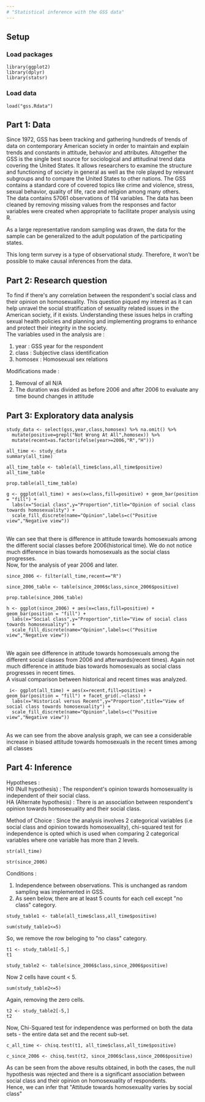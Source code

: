 ```yaml
---
# "Statistical inference with the GSS data"
---
```


## Setup

### Load packages

```{r load-packages, message = FALSE}
library(ggplot2)
library(dplyr)
library(statsr)
```

### Load data

```{r load-data}
load("gss.Rdata")
```

## Part 1: Data

Since 1972, GSS has been tracking and gathering hundreds of trends of data on contemporary American society in order to maintain and explain trends and constants in attitude, behavior and attributes. Altogether the GSS is the single best source for sociological and attitudinal trend data covering the United States.  It allows researchers to examine the structure and functioning of society in general as well as the role played by relevant subgroups and to compare the United States to other nations. The GSS contains a standard core of covered topics like crime and violence, stress, sexual behavior, quality of life, race and religion among many others.<br>
The data contains 57061 observations of 114 variables. The data has been cleaned by removing missing values from the responses and factor variables were created when appropriate to facilitate proper analysis using R.<br>

As a large representative random sampling was drawn, the data for the sample can be generalized to the adult population of the participating states.<br>

This long term survey is a type of observational study. Therefore, it won’t be possible to make causal inferences from the data.<br>

## Part 2: Research question

To find if there's any correlation between the respondent's social class and their opinion on homosexuality. This question piqued my interest as it can help unravel the social stratification of sexuality related issues in the American society, if it exists. Understanding these issues helps in crafting sexual health policies and planning and implementing programs to enhance and protect their integrity in the society. <br>
The variables used in the analysis are : <br> 
1. year : GSS year for the respondent<br>
2. class : Subjective class identification <br>
3. homosex : Homosexual sex relations<br>

Modifications made : <br>
1. Removal of all N/A<br>
2. The duration was divided as before 2006 and after 2006 to evaluate any time bound changes in attitude

## Part 3: Exploratory data analysis

```{r}
study_data <- select(gss,year,class,homosex) %>% na.omit() %>%
  mutate(positive=grepl("Not Wrong At All",homosex)) %>%
  mutate(recent=as.factor(ifelse(year>=2006,"R","H")))

all_time <- study_data
summary(all_time)
```

```{r}
all_time_table <- table(all_time$class,all_time$positive)
all_time_table
```

```{r}
prop.table(all_time_table)
```

```{r}
g <- ggplot(all_time) + aes(x=class,fill=positive) + geom_bar(position = "fill") +
  labs(x="Social class",y="Proportion",title="Opinion of social class towards homosexuality") +
  scale_fill_discrete(name="Opinion",labels=c("Positive view","Negative view"))
```
<br>We can see that there is difference in attitude towards homosexuals among the different social classes before 2006(historical time). We do not notice much difference in bias towards homosexuals as the social class progresses.
<br>
Now, for the analysis of year 2006 and later.<br>
```{r}
since_2006 <- filter(all_time,recent=="R")
```

```{r}
since_2006_table <- table(since_2006$class,since_2006$positive)
```

```{r}
prop.table(since_2006_table)
```

```{r}
h <- ggplot(since_2006) + aes(x=class,fill=positive) + geom_bar(position = "fill") + 
  labs(x="Social class",y="Proportion",title="View of social class towards homosexuality") +
  scale_fill_discrete(name="Opinion",labels=c("Positive view","Negative view"))
```
<br>We again see difference in attitude towards homosexuals among the different social classes from 2006 and afterwards(recent times). Again not much difference in attitude bias towards homosexuals as social class progresses in recent times.
<br>
A visual comparison between historical and recent times was analyzed.
```{r}
 i<- ggplot(all_time) + aes(x=recent,fill=positive) + geom_bar(position = "fill") + facet_grid(.~class) +
  labs(x="Historical versus Recent",y="Proportion",title="View of social class towards homosexuality") +
  scale_fill_discrete(name="Opinion",labels=c("Positive view","Negative view"))
```
<br>As we can see from the above analysis graph, we can see a considerable increase in biased attitude towards homosexuals in the recent times among all classes

## Part 4: Inference

Hypotheses :<br>
H0 (Null hypothesis) : The respondent's opinion towards homosexuality is independent of their social class. <br>
HA (Alternate hypothesis) : There is an association between respondent's opinion towards homosexuality and their social class.<br>

Method of Choice : Since the analysis involves 2 categorical variables (i.e social class and opinion towards homosexuality), chi-squared test for independence is opted which is used when comparing 2 categorical variables where one variable has more than 2 levels.
```{r}
str(all_time)
```
```{r}
str(since_2006)
```
Conditions : <br>
1. Independence between observations. This is unchanged as random sampling was implemented in GSS.<br>
2. As seen below, there are at least 5 counts for each cell except "no class" category.<br>
```{r}
study_table1 <- table(all_time$class,all_time$positive)
```

```{r}
sum(study_table1<=5)
```
So, we remove the row beloging to "no class" category.<br>
```{r}
t1 <- study_table1[-5,]
t1
```
```{r}
study_table2 <- table(since_2006$class,since_2006$positive)
```
Now 2 cells have count < 5.
```{r}
sum(study_table2<=5)
```
Again, removing the zero cells.
```{r}
t2 <- study_table2[-5,]
t2
```
Now, Chi-Squared test for independence was performed on both the data sets - the entire data set and the recent sub-set.
```{r}
c_all_time <- chisq.test(t1, all_time$class,all_time$positive)
```
```{r}
c_since_2006 <- chisq.test(t2, since_2006$class,since_2006$positive)
```
As can be seen from the above results obtained, in both the cases, the null hypothesis was rejected and there is a significant association between social class and their opinion on homosexuality of respondents.<br>
Hence, we can infer that "Attitude towards homosexuality varies by social class"
